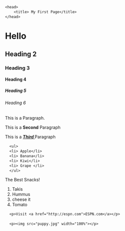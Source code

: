 <html>
    
    <head>
        <title> My First Page</title> 
    </head>
   
  <body>
      <h1> Hello </h1>
<h2>Heading 2</h2>
 <h3>Heading 3</h3>
<h4>Heading 4</h4> 
<h5> Heading 5</h5>
<h6> Heading 6</h6>
<p> This is a Paragraph.</p>
<p>This <i></i> is a <b> Second</b> Paragraph </p>
<p> This is a <b><i> <u> Third </u></i></b> Paragraph </p>
      
      <ul>
      <li> Apple</li>
      <li> Banana</li>
      <li> Kiwi</li>
      <li> Grape </li>
      </ul>
      
  <p> The Best Snacks!</p>
      <ol>
      <li> Takis</li>
      <li> Hummus</li>
      <li>cheese it</li>
      <li> Tomato</li>
      </ol>
      
      <p>Visit <a href="http://espn.com">ESPN.com</a></p>
      
      <p><img src="puppy.jpg" width="100%"></p>
